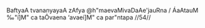 BaftyaA tvananyayaA zAfya @h"maevaMivaDaAe'jauRna /
ÁaAtauM ‰"í]M" ca taÔvaena ‘avaeí]M" ca par"ntapa //54//
